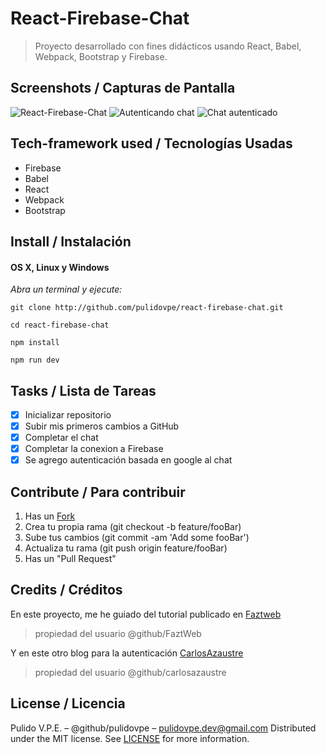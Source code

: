 # React-Firebase-Chat
> Proyecto desarrollado con fines didácticos usando React, Babel, Webpack, Bootstrap y Firebase.

## Screenshots / Capturas de Pantalla
![React-Firebase-Chat](https://lh3.googleusercontent.com/aNQZn082gPTivMFESiNSox9qysvgKnyBkiwCDZs95xakm1FV2qpMt3UDpemgH1L3fuwCTvNA8eBC=s600 "React-Firebase-Chat")
![Autenticando chat](https://lh3.googleusercontent.com/Jz5N_4dLYBAB7ROZF0TeG2QSkoxqj8j0wNLYoZZ9r0Fq8-H1Ka73SiSL-Jw28CGphXSDkcG8pP2-=s600 "Autenticando chat")
![Chat autenticado](https://lh3.googleusercontent.com/lqvkR5Y0GiDCkUx1pjDw0ObD_OHwiRMKSmFhDLhaHPNGLCEqHI680GFR6XA5MqIoYfw2S6NTMMdY=s600 "Chat autenticado")

## Tech-framework used / Tecnologías Usadas
- Firebase
- Babel
- React
- Webpack
- Bootstrap

## Install / Instalación
#### OS X, Linux y Windows
*Abra un terminal y ejecute:*
```Shell
git clone http://github.com/pulidovpe/react-firebase-chat.git

cd react-firebase-chat

npm install

npm run dev
```
## Tasks / Lista de Tareas
- [x] Inicializar repositorio
- [x] Subir mis primeros cambios a GitHub
- [x] Completar el chat
- [x] Completar la conexion a Firebase
- [x] Se agrego autenticación basada en google al chat

## Contribute / Para contribuir
1. Has un [Fork](https://github.com/pulidovpe/react-firebase-chat/fork)
2. Crea tu propia rama (git checkout -b feature/fooBar)
3. Sube tus cambios (git commit -am 'Add some fooBar')
4. Actualiza tu rama (git push origin feature/fooBar)
5. Has un "Pull Request"

## Credits / Créditos
En este proyecto, me he guiado del tutorial publicado en [Faztweb](http://www.faztweb.com/tutorial/react-firebase-chat-bootstrap4) 
> propiedad del usuario @github/FaztWeb 

Y en este otro blog para la autenticación [CarlosAzaustre](https://carlosazaustre.es/blog)
> propiedad del usuario @github/carlosazaustre

## License / Licencia
Pulido V.P.E. – @github/pulidovpe – pulidovpe.dev@gmail.com
Distributed under the MIT license. See [LICENSE](LICENSE) for more information.
